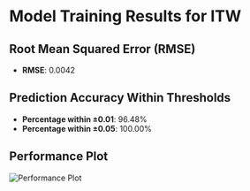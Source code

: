 # Model Training Results for ITW

## Root Mean Squared Error (RMSE)
- **RMSE**: 0.0042

## Prediction Accuracy Within Thresholds
- **Percentage within ±0.01**: 96.48%
- **Percentage within ±0.05**: 100.00%

## Performance Plot
![Performance Plot](../imgs/ITW.png)
